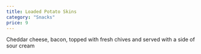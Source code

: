 ```yaml
---
title: Loaded Potato Skins
category: "Snacks"
price: 9
---
```

Cheddar cheese, bacon, topped with fresh chives and served with a side of sour cream
